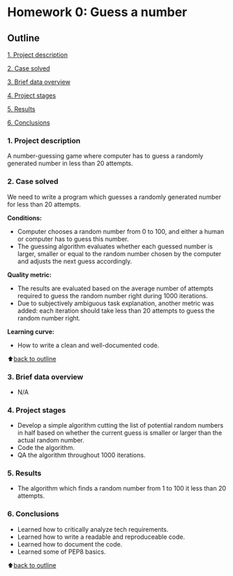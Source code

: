# Homework 0: Guess a number

## Outline

[1. Project description](https://github.com/GetterGit/sf_data_science/blob/main/Homework%200:%20Guess%20a%20number/README.md#Project-description)

[2. Case solved](https://github.com/GetterGit/sf_data_science/blob/main/Homework%200:%20Guess%20a%20number/README.md#Case-solved)

[3. Brief data overview](https://github.com/GetterGit/sf_data_science/blob/main/Homework%200:%20Guess%20a%20number/README.md#Brief-data-overview)

[4. Project stages](https://github.com/GetterGit/sf_data_science/blob/main/Homework%200:%20Guess%20a%20number/README.md#Project-stages)

[5. Results](https://github.com/GetterGit/sf_data_science/blob/main/Homework%200:%20Guess%20a%20number/README.md#Results)

[6. Conclusions](https://github.com/GetterGit/sf_data_science/blob/main/Homework%200:%20Guess%20a%20number/README.md#Conclusions)

### 1. Project description

A number-guessing game where computer has to guess a randomly generated number in less than 20 attempts.

### 2. Case solved

We need to write a program which guesses a randomly generated number for less than 20 attempts.

**Conditions:**

- Computer chooses a random number from 0 to 100, and either a human or computer has to guess this number.
- The guessing algorithm evaluates whether each guessed number is larger, smaller or equal to the random number chosen by the computer and adjusts the next guess accordingly.

**Quality metric:**

- The results are evaluated based on the average number of attempts required to guess the random number right during 1000 iterations.
- Due to subjectively ambiguous task explanation, another metric was added: each iteration should take less than 20 attempts to guess the random number right.

**Learning curve:**

- How to write a clean and well-documented code.

:arrow_up:[back to outline](https://github.com/GetterGit/sf_data_science/blob/main/Homework%200:%20Guess%20a%20number/README.md#Outline)

### 3. Brief data overview

- N/A

### 4. Project stages

- Develop a simple algorithm cutting the list of potential random numbers in half based on whether the current guess is smaller or larger than the actual random number.
- Code the algorithm.
- QA the algorithm throughout 1000 iterations.

### 5. Results

- The algorithm which finds a random number from 1 to 100 it less than 20 attempts.

### 6. Conclusions

- Learned how to critically analyze tech requirements.
- Learned how to write a readable and reproduceable code.
- Learned how to document the code.
- Learned some of PEP8 basics.

:arrow_up:[back to outline](https://github.com/GetterGit/sf_data_science/blob/main/Homework%200:%20Guess%20a%20number/README.md#Outline)
